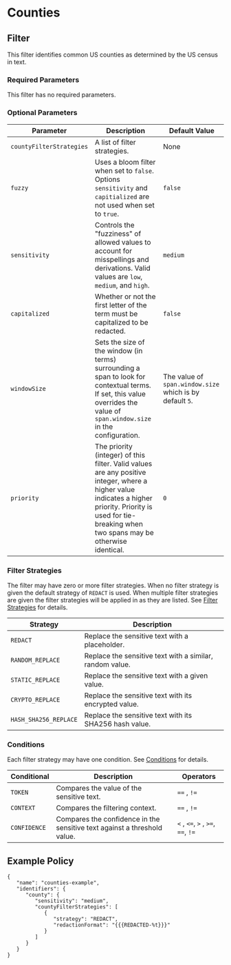 # Counties

## Filter

This filter identifies common US counties as determined by the US census in text.

### Required Parameters

This filter has no required parameters.

### Optional Parameters

| Parameter                | Description                                                                                                                                                                                                  | Default Value                                            |
|--------------------------|--------------------------------------------------------------------------------------------------------------------------------------------------------------------------------------------------------------|----------------------------------------------------------|
| `countyFilterStrategies` | A list of filter strategies.                                                                                                                                                                                 | None                                                     |
| `fuzzy`                  | Uses a bloom filter when set to `false`. Options `sensitivity` and `capitialized` are not used when set to `true`.                                                                                           | `false`                                                  |
| `sensitivity`            | Controls the "fuzziness" of allowed values to account for misspellings and derivations. Valid values are `low`, `medium`, and `high`.                                                                        | `medium`                                                 |
| `capitalized`            | Whether or not the first letter of the term must be capitalized to be redacted.                                                                                                                              | `false`                                                  |
| `windowSize`             | Sets the size of the window (in terms) surrounding a span to look for contextual terms. If set, this value overrides the value of `span.window.size` in the configuration.                                   | The value of `span.window.size` which is by default `5`. |
| `priority`               | The priority (integer) of this filter. Valid values are any positive integer, where a higher value indicates a higher priority. Priority is used for tie-breaking when two spans may be otherwise identical. | `0`                                                      |

### Filter Strategies

The filter may have zero or more filter strategies. When no filter strategy is given the default strategy of `REDACT` is
used. When multiple filter strategies are given the filter strategies will be applied in as they are listed.
See [Filter Strategies](#filter-strategies) for details.

| Strategy              | Description                                              |
|-----------------------|----------------------------------------------------------|
| `REDACT`              | Replace the sensitive text with a placeholder.           |
| `RANDOM_REPLACE`      | Replace the sensitive text with a similar, random value. |
| `STATIC_REPLACE`      | Replace the sensitive text with a given value.           |
| `CRYPTO_REPLACE`      | Replace the sensitive text with its encrypted value.     |
| `HASH_SHA256_REPLACE` | Replace the sensitive text with its SHA256 hash value.   |

### Conditions

Each filter strategy may have one condition. See [Conditions](#conditions) for details.

| Conditional  | Description                                                              | Operators                          |
|--------------|--------------------------------------------------------------------------|------------------------------------|
| `TOKEN`      | Compares the value of the sensitive text.                                | `==` , `!=`                        |
| `CONTEXT`    | Compares the filtering context.                                          | `==` , `!=`                        |
| `CONFIDENCE` | Compares the confidence in the sensitive text against a threshold value. | `<` , `<=`, `>` , `>=`, `==`, `!=` |

## Example Policy

```
{
   "name": "counties-example",
   "identifiers": {
      "county": {
         "sensitivity": "medium",
         "countyFilterStrategies": [
            {
               "strategy": "REDACT",
               "redactionFormat": "{{{REDACTED-%t}}}"
            }
         ]
      }
   }
}
```

